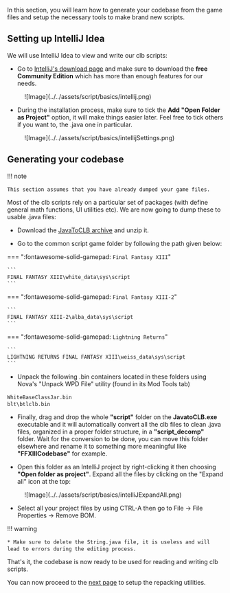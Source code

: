 In this section, you will learn how to generate your codebase from the game files and setup the necessary tools to make brand new scripts.

## Setting up IntelliJ Idea

We will use IntelliJ Idea to view and write our clb scripts:

* Go to [IntelliJ's download page](https://www.jetbrains.com/idea/download/?section=windows) and make sure to download the **free Community Edition** which has more than enough features for our needs.

<figure markdown>
  ![Image](../../assets/script/basics/intellij.png)
</figure>

* During the installation process, make sure to tick the **Add "Open Folder as Project"** option, it will make things easier later. Feel free to tick others if you want to, the .java one in particular.

<figure markdown>
  ![Image](../../assets/script/basics/intellijSettings.png)
</figure>

## Generating your codebase

!!! note

    This section assumes that you have already dumped your game files.

Most of the clb scripts rely on a particular set of packages (with define general math functions, UI utilities etc). We are now going to dump these to usable .java files:

* Download the [JavaToCLB archive](https://cdn.discordapp.com/attachments/764599308704022568/1197892700205240352/JavaToCLB.zip) and unzip it.

* Go to the common script game folder by following the path given below:

=== ":fontawesome-solid-gamepad: `Final Fantasy XIII`"

    ``` 
    FINAL FANTASY XIII\white_data\sys\script
    ```

=== ":fontawesome-solid-gamepad: `Final Fantasy XIII-2`"

    ``` 
    FINAL FANTASY XIII-2\alba_data\sys\script
    ```

=== ":fontawesome-solid-gamepad: `Lightning Returns`"

    ``` 
    LIGHTNING RETURNS FINAL FANTASY XIII\weiss_data\sys\script
    ```

* Unpack the following .bin containers located in these folders using Nova's "Unpack WPD File" utility (found in its Mod Tools tab)

``` 
WhiteBaseClassJar.bin
blt\btlclb.bin
```

* Finally, drag and drop the whole **"script"** folder on the **JavatoCLB.exe** executable and it will automatically convert all the clb files to clean .java files, organized in a proper folder structure, in a **"script_decomp"** folder. Wait for the conversion to be done, you can move this folder elsewhere and rename it to something more meaningful like **"FFXIIICodebase"** for example.

* Open this folder as an IntelliJ project by right-clicking it then choosing **"Open folder as project"**. Expand all the files by clicking on the "Expand all" icon at the top:

<figure markdown>
  ![Image](../../assets/script/basics/intelliJExpandAll.png)
</figure>

* Select all your project files by using CTRL-A then go to File -> File Properties -> Remove BOM.

!!! warning

    * Make sure to delete the String.java file, it is useless and will lead to errors during the editing process.

That's it, the codebase is now ready to be used for reading and writing clb scripts.

You can now proceed to the [next page](./repacking.md) to setup the repacking utilities.
